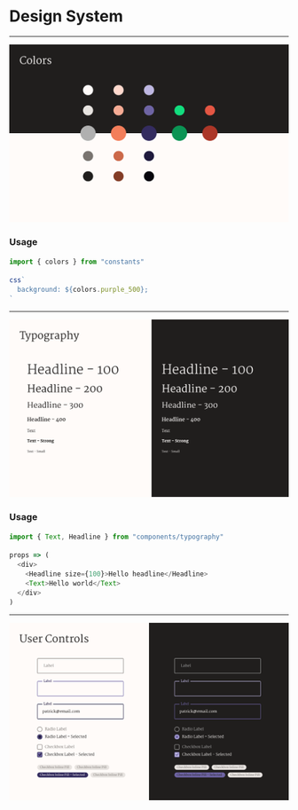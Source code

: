 # Design System

---

![Color Palette](./Colors.png)

### Usage

```javascript
import { colors } from "constants"

css`
  background: ${colors.purple_500};
`
```

---

![Typography](./Typography.png)

### Usage

```javascript
import { Text, Headline } from "components/typography"

props => (
  <div>
    <Headline size={100}>Hello headline</Headline>
    <Text>Hello world</Text>
  </div>
)
```

---

![User Controls](./Controls.png)
